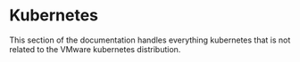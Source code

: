 # Kubernetes
This section of the documentation handles everything kubernetes that is not related to the VMware kubernetes distribution.